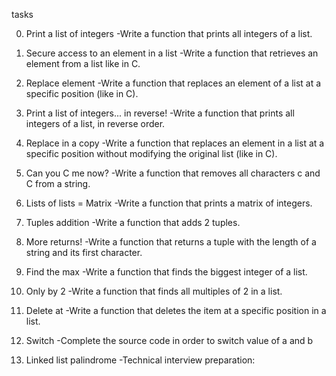tasks

0. Print a list of integers
-Write a function that prints all integers of a list.

1. Secure access to an element in a list
-Write a function that retrieves an element from a list like in C.

2. Replace element
-Write a function that replaces an element of a list at a specific position (like in C).

3. Print a list of integers... in reverse!
-Write a function that prints all integers of a list, in reverse order.

4. Replace in a copy
-Write a function that replaces an element in a list at a specific position without modifying the original list (like in C).

5. Can you C me now?
-Write a function that removes all characters c and C from a string.

6. Lists of lists = Matrix
-Write a function that prints a matrix of integers.

7. Tuples addition
-Write a function that adds 2 tuples.

8. More returns!
-Write a function that returns a tuple with the length of a string and its first character.

9. Find the max
-Write a function that finds the biggest integer of a list.

10. Only by 2
-Write a function that finds all multiples of 2 in a list.

11. Delete at
-Write a function that deletes the item at a specific position in a list.

12. Switch
-Complete the source code in order to switch value of a and b

13. Linked list palindrome
-Technical interview preparation:
